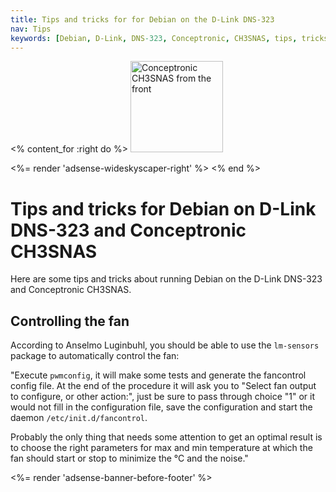 ```yaml
---
title: Tips and tricks for for Debian on the D-Link DNS-323
nav: Tips
keywords: [Debian, D-Link, DNS-323, Conceptronic, CH3SNAS, tips, tricks]
---
```


<% content_for :right do %>
<img src = "../images/r_ch3snas_front.jpg" class="border" alt="Conceptronic CH3SNAS from the front" width="148" height="146" />

<%= render 'adsense-wideskyscaper-right' %>
<% end %>

<h1>Tips and tricks for Debian on D-Link DNS-323 and Conceptronic CH3SNAS</h1>

Here are some tips and tricks about running Debian on the D-Link DNS-323
and Conceptronic CH3SNAS.

<h2><a id = "fan-control">Controlling the fan</a></h2>

According to Anselmo Luginbuhl, you should be able to use the `lm-sensors`
package to automatically control the fan:

"Execute `pwmconfig`, it will make some tests and generate the fancontrol
config file. At the end of the procedure it will ask you to "Select fan
output to configure, or other action:", just be sure to pass through choice
"1" or it would not fill in the configuration file, save the configuration
and start the daemon `/etc/init.d/fancontrol`.

Probably the only thing that needs some attention to get an optimal result
is to choose the right parameters for max and min temperature at which the
fan should start or stop to minimize the °C and the noise."

<div class="bbf">
<%= render 'adsense-banner-before-footer' %>
</div>

